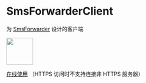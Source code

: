 # SmsForwarderClient

为 [SmsForwarder](https://github.com/pppscn/SmsForwarder) 设计的客户端

[<img src="https://user-images.githubusercontent.com/18461360/167066042-8f25b9de-379f-4ea1-bfa3-002d50cf5da6.svg" height="70"/>](https://www.microsoft.com/store/apps/9NTJMV7NCDLV)

[在线使用](https://smsforwarderclient.pages.dev) （HTTPS 访问时不支持连接非 HTTPS 服务器）
